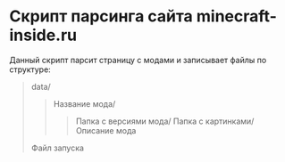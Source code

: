 # Скрипт парсинга сайта minecraft-inside.ru
Данный скрипт парсит страницу с модами и записывает файлы по структуре:

> data/
>> Название мода/
>>> Папка с версиями мода/
>>> Папка с картинками/
>>> Описание мода
>
> Файл запуска
